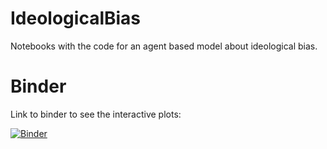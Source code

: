 # IdeologicalBias
Notebooks with the code for an agent based model about ideological bias. 


# Binder

Link to binder to see the interactive plots:

[![Binder](https://mybinder.org/badge_logo.svg)](https://mybinder.org/v2/gh/stijncon/IdeologicalBias/HEAD?labpath=IB_InteractivePlots.ipynb)
